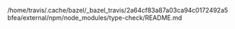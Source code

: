 /home/travis/.cache/bazel/_bazel_travis/2a64cf83a87a03ca94c0172492a5bfea/external/npm/node_modules/type-check/README.md